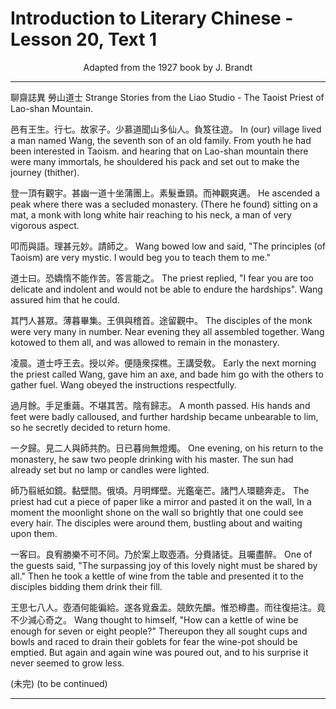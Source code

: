 # Introduction to Literary Chinese - Lesson 20, Text 1

<center>Adapted from the 1927 book by J. Brandt</center>

---

聊齋誌異 勞山道士
Strange Stories from the Liao Studio - The Taoist Priest of Lao-shan Mountain.

邑有王生。行七。故家子。少慕道聞山多仙人。負笈往遊。
In (our) village lived a man named Wang, the seventh son of an old family. From youth he had been interested in Taoism. and hearing that on Lao-shan mountain there were many immortals, he shouldered his pack and set out to make the journey (thither).

登一頂有觀宇。甚幽一道十坐蒲團上。素髮垂頸。而神觀爽邁。
He ascended a peak where there was a secluded monastery. (There he found) sitting on a mat, a monk with long white hair reaching to his neck, a man of very vigorous aspect.

叩而與語。理甚元妙。請師之。
Wang bowed low and said, "The principles (of Taoism) are very mystic. I would beg you to teach them to me."

道士曰。恐嬌惰不能作苦。答言能之。
The priest replied, "I fear you are too delicate and indolent and would not be able to endure the hardships". Wang assured him that he could.

其門人甚眾。薄暮畢集。王俱與稽首。途留觀中。
The disciples of the monk were very many in number. Near evening they all assembled together. Wang kotowed to them all, and was allowed to remain in the monastery.

凌晨。道士呼王去。授以斧。便隨衆探樵。王講受敎。
Early the next morning the priest called Wang, gave him an axe, and bade him go with the others to gather fuel. Wang obeyed the instructions respectfully.

過月餘。手足重繭。不堪其苦。陰有歸志。
A month passed. His hands and feet were badly calloused, and further hardship became unbearable to lim, so he secretly decided to return home.

一夕歸。見二人與師共酌。日已暮尙無燈燭。
One evening, on his return to the monastery, he saw two people drinking with his master. The sun had already set but no lamp or candles were lighted.

師乃翦紙如鏡。黏壁間。俄頃。月明輝壁。光鑑毫芒。諸門人環聽奔走。
The priest had cut a piece of paper like a mirror and pasted it on the wall, In a moment the moonlight shone on the wall so brightly that one could see every hair. The disciples were around them, bustling about and waiting upon them.

一客曰。良宥勝樂不可不同。乃於案上取壺酒。分賚諸徒。且囑盡醉。
One of the guests said, "The surpassing joy of this lovely night must be shared by all." Then he took a kettle of wine from the table and presented it to the disciples bidding them drink their fill.

王思七八人。壺酒何能徧給。遂各覓盎盂。競飲先釂。惟恐樽盡。而往復挹注。竟不少減心奇之。
Wang thought to himself, "How can a kettle of wine be enough for seven or eight people?" Thereupon they all sought cups and bowls and raced to drain their goblets for fear the wine-pot should be emptied. But again and again wine was poured out, and to his surprise it never seemed to grow less.

(未完)
(to be continued)

---

